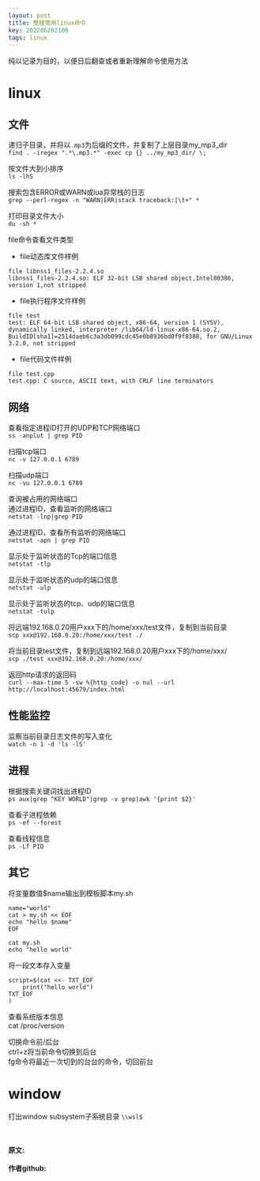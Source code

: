 ```yaml
---
layout: post
title: 整理常用linux命令
key: 202206262100
tags: linux
---
```


纯以记录为目的，以便日后翻查或者重新理解命令使用方法<br>

# linux

## 文件

递归子目录，并将以`.mp3`为后缀的文件，并复制了上层目录my_mp3_dir<br>
`find . -iregex ".*\.mp3.*" -exec cp {} ../my_mp3_dir/ \;`

按文件大到小排序<br>
`ls -lhS`

搜索包含ERROR或WARN或lua异常栈的日志<br>
`grep --perl-regex -n "WARN|ERR|stack traceback:|\t+" *`

打印目录文件大小<br>
`du -sh *`

file命令查看文件类型<br>
* file动态库文件样例
```
file libnss1_files-2.2.4.so
libnss1_files-2.2.4.so: ELF 32-bit LSB shared object,Intel80386, version 1,not stripped
```

* file执行程序文件样例
```
file test
test: ELF 64-bit LSB shared object, x86-64, version 1 (SYSV), dynamically linked, interpreter /lib64/ld-linux-x86-64.so.2, BuildID[sha1]=2514daeb6c3a3db099cdc45e0b8936bd0f9f8388, for GNU/Linux 3.2.0, not stripped
```

* file代码文件样例
```
file test.cpp
test.cpp: C source, ASCII text, with CRLF line terminators
```

## 网络

查看指定进程ID打开的UDP和TCP网络端口<br>
`ss -anplut | grep PID`

扫描tcp端口<br>
`nc -v 127.0.0.1 6789`

扫描udp端口<br>
`nc -vu 127.0.0.1 6789`

查询被占用的网络端口<br>
通过进程ID，查看监听的网络端口<br>
`netstat -lnp|grep PID`

通过进程ID，查看所有监听的网络端口<br>
`netstat -apn | grep PID`

显示处于监听状态的Tcp的端口信息<br>
`netstat -tlp`

显示处于监听状态的udp的端口信息<br>
`netstat -ulp`

显示处于监听状态的tcp、udp的端口信息<br>
`netstat -tulp`

将远端192.168.0.20用户xxx下的/home/xxx/test文件，复制到当前目录<br>
`scp xxx@192.168.0.20:/home/xxx/test ./`

将当前目录test文件，复制到远端192.168.0.20用户xxx下的/home/xxx/<br>
`scp ./test xxx@192.168.0.20:/home/xxx/`

返回http请求的返回码<br>
`curl --max-time 5 -sw %{http_code} -o nul --url http://localhost:45679/index.html`


## 性能监控

监察当前目录日志文件的写入变化<br>
`watch -n 1 -d 'ls -lS'`

## 进程

根据搜索关键词找出进程ID<br>
`ps aux|grep "KEY WORLD"|grep -v grep|awk '{print $2}'`

查看子进程依赖<br>
`ps -ef --forest`

查看线程信息<br>
`ps -Lf PID`

## 其它

将变量数值$name输出到模板脚本my.sh<br>
```shell
name="world"
cat > my.sh << EOF
echo "hello $name"
EOF

cat my.sh
echo "hello world"
```

将一段文本存入变量<br>
```shell
script=$(cat <<- TXT_EOF
    print("hello world")
TXT_EOF
)
```

查看系统版本信息<br>
cat /proc/version

切换命令前/后台<br>
ctrl+z将当前命令切换到后台<br>
fg命令将最近一次切到的台台的命令，切回前台<br>


# window

打出window subsystem子系统目录
`\\wsl$`



<br> 
<br> 
<b>原文:<br>
<https://lizijie.github.io/2022/06/26/%E6%95%B4%E7%90%86%E5%B8%B8%E7%94%A8linux%E5%91%BD%E4%BB%A4.html>
<br>
作者github:<br>
<https://github.com/lizijie>
</b>
